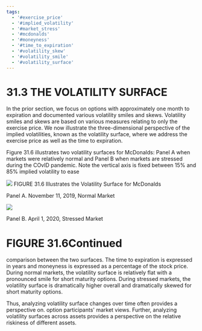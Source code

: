 ```yaml
---
tags:
  - '#exercise_price'
  - '#implied_volatility'
  - '#market_stress'
  - '#mcdonalds'
  - '#moneyness'
  - '#time_to_expiration'
  - '#volatility_skew'
  - '#volatility_smile'
  - '#volatility_surface'
---
```

# 31.3 THE VOLATILITY SURFACE

In the prior section, we focus on options with approximately one month to expiration and documented various volatility smiles and skews. Volatility smiles and skews are based on various measures relating to only the exercise price. We now illustrate the three-dimensional perspective of the implied volatilities, known as the volatility surface, where we address the exercise price as well as the time to expiration.

Figure 31.6 illustrates two volatility surfaces for McDonalds: Panel A when markets were relatively normal and Panel B when markets are stressed during the COvID pandemic. Note the vertical axis is fixed between $15\%$ and $85\%$ implied volatility to ease

![](097f0164f5a77ee33bcc160e30ee167c50134cb5a598861968ed487baf50250c.jpg)
FIGURE 31.6 Illustrates the Volatility Surface for McDonalds

Panel A. November 11, 2019, Normal Market

![](26c5ff7ef0d9d1d45768969b90e9e6d1d25949ab8f031cddf8831b9a0a1ae679.jpg)

Panel B. April 1, 2020, Stressed Market

# FIGURE 31.6Continued

comparison between the two surfaces. The time to expiration is expressed in years and moneyness is expressed as a percentage of the stock price. During normal markets, the volatility surface is relatively flat with a pronounced smile for short maturity options. During stressed markets, the volatility surface is dramatically higher overall and dramatically skewed for short maturity options.

Thus, analyzing volatility surface changes over time often provides a perspective on. option participants' market views. Further, analyzing volatility surfaces across assets provides a perspective on the relative riskiness of different assets.
